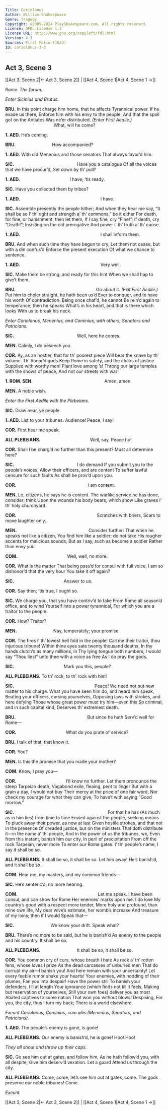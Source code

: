 ```yaml
---
Title: Coriolanus
Author: William Shakespeare
Genre: Tragedy
Copyright: ©2005-2024 PlayShakespeare.com. All rights reserved.
License: GFDL License 1.3
License URL: http://www.gnu.org/copyleft/fdl.html
Version: 4.3
Sources: First Folio (1623)
ID: coriolanus-3-3
---
```


## Act 3, Scene 3
[[Act 3, Scene 2|← Act 3, Scene 2]] | [[Act 4, Scene 1|Act 4, Scene 1 →]]

*Rome. The forum.*

*Enter Sicinius and Brutus.*

**BRU.**
In this point charge him home, that he affects
Tyrannical power. If he evade us there,
Enforce him with his envy to the people,
And that the spoil got on the Antiates
Was ne’er distributed.
*(Enter First Aedile.)*
           What, will he come?

**1. AED.**
He’s coming.

**BRU.**
        How accompanied?

**1. AED.**
With old Menenius and those senators
That always favor’d him.

**SIC.**
              Have you a catalogue
Of all the voices that we have procur’d,
Set down by th’ poll?

**1. AED.**
           I have; ’tis ready.

**SIC.**
Have you collected them by tribes?

**1. AED.**
                  I have.

**SIC.**
Assemble presently the people hither;
And when they hear me say, “It shall be so
I’ th’ right and strength a’ th’ commons,” be it either
For death, for fine, or banishment, then let them,
If I say fine, cry “Fine!”; if death, cry “Death!”;
Insisting on the old prerogative
And power i’ th’ truth a’ th’ cause.

**1. AED.**
                  I shall inform them.

**BRU.**
And when such time they have begun to cry,
Let them not cease, but with a din confus’d
Enforce the present execution
Of what we chance to sentence.

**1. AED.**
                  Very well.

**SIC.**
Make them be strong, and ready for this hint
When we shall hap to give’t them.

**BRU.**
                  Go about it.
*(Exit First Aedile.)*
Put him to choler straight, he hath been us’d
Ever to conquer, and to have his worth
Of contradiction. Being once chaf’d, he cannot
Be rein’d again to temperance; then he speaks
What’s in his heart, and that is there which looks
With us to break his neck.

*Enter Coriolanus, Menenius, and Cominius, with others, Senators and Patricians.*

**SIC.**
              Well, here he comes.

**MEN.**
Calmly, I do beseech you.

**COR.**
Ay, as an hostler, that for th’ poorest piece
Will bear the knave by th’ volume. Th’ honor’d gods
Keep Rome in safety, and the chairs of justice
Supplied with worthy men! Plant love among ’s!
Throng our large temples with the shows of peace,
And not our streets with war!

**1. ROM. SEN.**
                Amen, amen.

**MEN.**
A noble wish.

*Enter the First Aedile with the Plebeians.*

**SIC.**
Draw near, ye people.

**1. AED.**
List to your tribunes. Audience! Peace, I say!

**COR.**
First hear me speak.

**ALL PLEBEIANS.**
           Well, say. Peace ho!

**COR.**
Shall I be charg’d no further than this present?
Must all determine here?

**SIC.**
              I do demand
If you submit you to the people’s voices,
Allow their officers, and are content
To suffer lawful censure for such faults
As shall be prov’d upon you.

**COR.**
                I am content.

**MEN.**
Lo, citizens, he says he is content.
The warlike service he has done, consider; think
Upon the wounds his body bears, which show
Like graves i’ th’ holy churchyard.

**COR.**
                  Scratches with briers,
Scars to move laughter only.

**MEN.**
                Consider further:
That when he speaks not like a citizen,
You find him like a soldier; do not take
His rougher accents for malicious sounds,
But as I say, such as become a soldier
Rather than envy you.

**COM.**
           Well, well, no more.

**COR.**
What is the matter
That being pass’d for consul with full voice,
I am so dishonor’d that the very hour
You take it off again?

**SIC.**
           Answer to us.

**COR.**
Say then; ’tis true, I ought so.

**SIC.**
We charge you, that you have contriv’d to take
From Rome all season’d office, and to wind
Yourself into a power tyrannical,
For which you are a traitor to the people.

**COR.**
How? Traitor?

**MEN.**
        Nay, temperately; your promise.

**COR.**
The fires i’ th’ lowest hell fold in the people!
Call me their traitor, thou injurious tribune!
Within thine eyes sate twenty thousand deaths,
In thy hands clutch’d as many millions, in
Thy lying tongue both numbers, I would say
“Thou liest” unto thee with a voice as free
As I do pray the gods.

**SIC.**
           Mark you this, people?

**ALL PLEBEIANS.**
To th’ rock, to th’ rock with him!

**SIC.**
                  Peace!
We need not put new matter to his charge.
What you have seen him do, and heard him speak,
Beating your officers, cursing yourselves,
Opposing laws with strokes, and here defying
Those whose great power must try him—even this
So criminal, and in such capital kind,
Deserves th’ extremest death.

**BRU.**
                But since he hath
Serv’d well for Rome⁠—

**COR.**
           What do you prate of service?

**BRU.**
I talk of that, that know it.

**COR.**
You?

**MEN.**
Is this the promise that you made your mother?

**COM.**
Know, I pray you⁠—

**COR.**
           I’ll know no further.
Let them pronounce the steep Tarpeian death,
Vagabond exile, fleaing, pent to linger
But with a grain a day, I would not buy
Their mercy at the price of one fair word,
Nor check my courage for what they can give,
To have’t with saying “Good morrow.”

**SIC.**
                     For that he has
(As much as in him lies) from time to time
Envied against the people, seeking means
To pluck away their power, as now at last
Given hostile strokes, and that not in the presence
Of dreaded justice, but on the ministers
That doth distribute it—in the name a’ th’ people,
And in the power of us the tribunes, we,
Even from this instant, banish him our city,
In peril of precipitation
From off the rock Tarpeian, never more
To enter our Rome gates. I’ th’ people’s name,
I say it shall be so.

**ALL PLEBEIANS.**
It shall be so, it shall be so. Let him away!
He’s banish’d, and it shall be so.

**COM.**
Hear me, my masters, and my common friends⁠—

**SIC.**
He’s sentenc’d; no more hearing.

**COM.**
                  Let me speak.
I have been consul, and can show for Rome
Her enemies’ marks upon me. I do love
My country’s good with a respect more tender,
More holy and profound, than mine own life,
My dear wive’s estimate, her womb’s increase
And treasure of my loins; then if I would
Speak that⁠—

**SIC.**
        We know your drift. Speak what?

**BRU.**
There’s no more to be said, but he is banish’d
As enemy to the people and his country.
It shall be so.

**ALL PLEBEIANS.**
        It shall be so, it shall be so.

**COR.**
You common cry of curs, whose breath I hate
As reek a’ th’ rotten fens, whose loves I prize
As the dead carcasses of unburied men
That do corrupt my air—I banish you!
And here remain with your uncertainty!
Let every feeble rumor shake your hearts!
Your enemies, with nodding of their plumes,
Fan you into despair! Have the power still
To banish your defenders, till at length
Your ignorance (which finds not till it feels,
Making but reservation of yourselves,
Still your own foes) deliver you as most
Abated captives to some nation
That won you without blows! Despising,
For you, the city, thus I turn my back;
There is a world elsewhere.

*Exeunt Coriolanus, Cominius, cum aliis (Menenius, Senators, and Patricians).*

**1. AED.**
The people’s enemy is gone, is gone!

**ALL PLEBEIANS.**
Our enemy is banish’d, he is gone! Hoo! Hoo!

*They all shout and throw up their caps.*

**SIC.**
Go see him out at gates, and follow him,
As he hath follow’d you, with all despite;
Give him deserv’d vexation. Let a guard
Attend us through the city.

**ALL PLEBEIANS.**
Come, come, let’s see him out at gates, come.
The gods preserve our noble tribunes! Come.

*Exeunt.*

[[Act 3, Scene 2|← Act 3, Scene 2]] | [[Act 4, Scene 1|Act 4, Scene 1 →]]